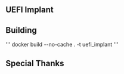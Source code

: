 UEFI Implant
------------


Building
--------

'''
docker build --no-cache . -t uefi_implant
'''

Special Thanks
--------------

